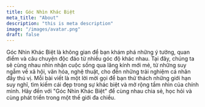 ```yaml
---
title: Góc Nhìn Khác Biệt
meta_title: "About"
description: "this is meta description"
image: "/images/avatar.png"
draft: false
---
```


Góc Nhìn Khác Biệt là không gian để bạn khám phá những ý tưởng, quan điểm và câu chuyện độc đáo từ nhiều góc độ khác nhau. Tại đây, chúng ta sẽ cùng nhau nhìn nhận cuộc sống qua lăng kính mới mẻ, từ những suy ngẫm về xã hội, văn hóa, nghệ thuật, cho đến những trải nghiệm cá nhân đầy thú vị. Mỗi bài viết là một lời mời gọi để bạn thử thách những giới hạn suy nghĩ, tìm kiếm cái đẹp trong sự khác biệt và mở rộng tầm nhìn của chính mình. Hãy đến với "Góc Nhìn Khác Biệt" để cùng nhau chia sẻ, học hỏi và cùng phát triển trong một thế giới đa chiều.
